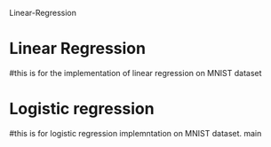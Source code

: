 Linear-Regression
# Linear Regression

#this is for the implementation of linear regression on MNIST dataset



# Logistic regression


#this is for logistic regression implemntation on MNIST dataset.
main
